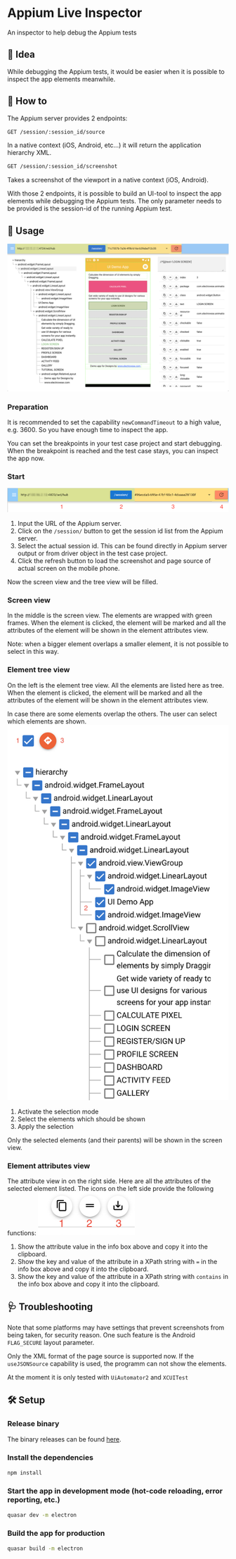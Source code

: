 # Appium Live Inspector

An inspector to help debug the Appium tests

## :dizzy: Idea
While debugging the Appium tests, it would be easier when it is possible to inspect the app elements meanwhile.

## :crystal_ball: How to
The Appium server provides 2 endpoints:
```bash
GET /session/:session_id/source
```
In a native context (iOS, Android, etc...) it will return the application hierarchy XML.
```bash
GET /session/:session_id/screenshot
```
Takes a screenshot of the viewport in a native context (iOS, Android).

With those 2 endpoints, it is possible to build an UI-tool to inspect the app elements while debugging the Appium tests. The only parameter needs to be provided is the session-id of the running Appium test.
## :footprints: Usage
![Appium Live Inspector](./public/window.png)
### Preparation
It is recommended to set the capability `newCommandTimeout` to a high value, e.g. 3600. So you have enough time to inspect the app.

You can set the breakpoints in your test case project and start debugging. When the breakpoint is reached and the test case stays, you can inspect the app now.
### Start
![Search bar](./public/searchbar.png)
1. Input the URL of the Appium server.
2. Click on the `/session/` button to get the session id list from the Appium server.
3. Select the actual session id. This can be found directly in Appium server output or from driver object in the test case project.
4. Click the refresh button to load the screenshot and page source of actual screen on the mobile phone.

Now the screen view and the tree view will be filled.

### Screen view
In the middle is the screen view. The elements are wrapped with green frames. When the element is clicked, the element will be marked and all the attributes of the element
will be shown in the element attributes view.

Note: when a bigger element overlaps a smaller element, it is not possible to select in this way.
### Element tree view
On the left is the element tree view. All the elements are listed here as tree. When the element is clicked, the element will be marked and all the attributes of the element
will be shown in the element attributes view.

In case there are some elements overlap the others. The user can select which elements are shown.
![Select element to show](./public/treetick.png)
1. Activate the selection mode
2. Select the elements which should be shown
3. Apply the selection

Only the selected elements (and their parents) will be shown in the screen view.
### Element attributes view
The attribute view in on the right side. Here are all the attributes of the selected element listed. The icons on the left side provide
the following functions:
![Attribute view icons](./public/attributeviewicons.png)
1. Show the attribute value in the info box above and copy it into the clipboard.
2. Show the key and value of the attribute in a XPath string with `=` in the info box above and copy it into the clipboard.
3. Show the key and value of the attribute in a XPath string with `contains` in the info box above and copy it into the clipboard.

## :stethoscope: Troubleshooting
Note that some platforms may have settings that prevent screenshots from being taken, for security reason. One such feature is the Android ```FLAG_SECURE``` layout parameter.

Only the XML format of the page source is supported now. If the `useJSONSource` capability is used, the programm can not show the elements.

At the moment it is only tested with `UiAutomator2` and `XCUITest`
## :hammer_and_wrench: Setup
### Release binary
The binary releases can be found [here](https://github.com/shenlian8/appium-live-inspector/releases).
### Install the dependencies
```bash
npm install
```
### Start the app in development mode (hot-code reloading, error reporting, etc.)
```bash
quasar dev -m electron
```
### Build the app for production
```bash
quasar build -m electron
```
